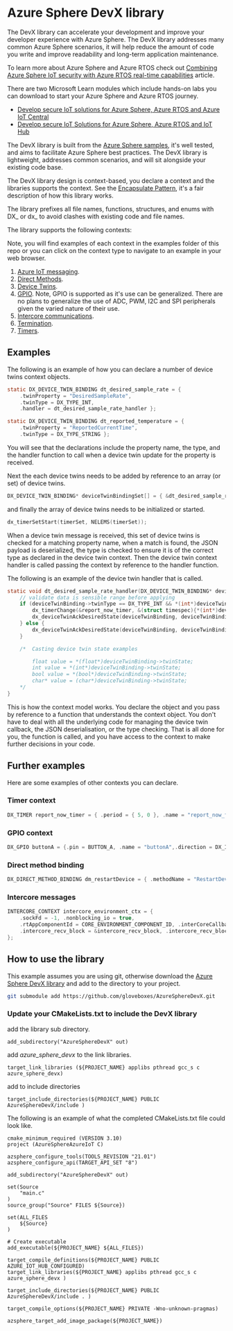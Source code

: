 # Azure Sphere DevX library

The DevX library can accelerate your development and improve your developer experience with Azure Sphere. The DevX library addresses many common Azure Sphere scenarios, it will help reduce the amount of code you write and improve readability and long-term application maintenance.

To learn more about Azure Sphere and Azure RTOS check out [Combining Azure Sphere IoT security with Azure RTOS real-time capabilities](https://techcommunity.microsoft.com/t5/internet-of-things/combining-azure-sphere-iot-security-with-azure-rtos-real-time/ba-p/1992869?WT.mc_id=iot-0000-dglover) article.

There are two Microsoft Learn modules which include hands-on labs you can download to start your Azure Sphere and Azure RTOS journey.

- [Develop secure IoT solutions for Azure Sphere, Azure RTOS and Azure IoT Central](https://docs.microsoft.com/en-us/learn/modules/develop-secure-iot-solutions-azure-sphere-iot-central?WT.mc_id=iot-10976-dglover)
- [Develop secure IoT Solutions for Azure Sphere, Azure RTOS and IoT Hub](https://docs.microsoft.com/en-us/learn/modules/develop-secure-iot-solutions-azure-sphere-iot-hub?WT.mc_id=iot-11691-dglover)

The DevX library is built from the [Azure Sphere samples](https://github.com/Azure/azure-sphere-samples), it's well tested, and aims to facilitate Azure Sphere best practices. The DevX library is lightweight, addresses common scenarios, and will sit alongside your existing code base.

The DevX library design is context-based, you declare a context and the libraries supports the context. See the [Encapsulate Pattern](https://accu.org/journals/overload/12/63/kelly_246/), it's a fair description of how this library works.

The library prefixes all file names, functions, structures, and enums with DX_ or dx_ to avoid clashes with existing code and file names.

The library supports the following contexts:

Note, you will find examples of each context in the examples folder of this repo or you can click on the context type to navigate to an example in your web browser.

1. [Azure IoT messaging](https://github.com/gloveboxes/AzureSphereDevX/tree/main/examples/send_message).
1. [Direct Methods](https://github.com/gloveboxes/AzureSphereDevX/tree/main/examples/direct_methods).
1. [Device Twins](https://github.com/gloveboxes/AzureSphereDevX/tree/main/examples/device_twins).
1. [GPIO](https://github.com/gloveboxes/AzureSphereDevX/tree/main/examples/gpio_example). Note, GPIO is supported as it's use can be generalized. There are no plans to generalize the use of ADC, PWM, I2C and SPI peripherals given the varied nature of their use.
1. [Intercore communications](https://github.com/gloveboxes/AzureSphereDevX/tree/main/examples/intercore_example).
1. [Termination](https://github.com/gloveboxes/AzureSphereDevX/tree/main/examples/terminate_example).
1. [Timers](https://github.com/gloveboxes/AzureSphereDevX/tree/main/examples/timer_example).
 


## Examples

The following is an example of how you can declare a number of device twins context objects.

```c
static DX_DEVICE_TWIN_BINDING dt_desired_sample_rate = {
	.twinProperty = "DesiredSampleRate",
	.twinType = DX_TYPE_INT,
	.handler = dt_desired_sample_rate_handler };
```

```c
static DX_DEVICE_TWIN_BINDING dt_reported_temperature = {
	.twinProperty = "ReportedCurrentTime",
	.twinType = DX_TYPE_STRING };
```

You will see that the declarations include the property name, the type, and the handler function to call when a device twin update for the property is received.

Next the each device twins needs to be added by reference to an array (or set) of device twins.

```c
DX_DEVICE_TWIN_BINDING* deviceTwinBindingSet[] = { &dt_desired_sample_rate, &dt_reported_temperature };
```

and finally the array of device twins needs to be initialized or started.

```c
dx_timerSetStart(timerSet, NELEMS(timerSet));
```

When a device twin message is received, this set of device twins is checked for a matching property name, when a match is found, the JSON payload is deserialized, the type is checked to ensure it is of the correct type as declared in the device twin context. Then the device twin context handler is called passing the context by reference to the handler function.

The following is an example of the device twin handler that is called.

```c
static void dt_desired_sample_rate_handler(DX_DEVICE_TWIN_BINDING* deviceTwinBinding) {
	// validate data is sensible range before applying
	if (deviceTwinBinding->twinType == DX_TYPE_INT && *(int*)deviceTwinBinding->twinState >= 0 && *(int*)deviceTwinBinding->twinState <= 120) {
		dx_timerChange(&report_now_timer, &(struct timespec){*(int*)deviceTwinBinding->twinState, 0});
		dx_deviceTwinAckDesiredState(deviceTwinBinding, deviceTwinBinding->twinState, DX_DEVICE_TWIN_COMPLETED);
	} else {
		dx_deviceTwinAckDesiredState(deviceTwinBinding, deviceTwinBinding->twinState, DX_DEVICE_TWIN_ERROR);
	}

	/*	Casting device twin state examples

		float value = *(float*)deviceTwinBinding->twinState;
		int value = *(int*)deviceTwinBinding->twinState;
		bool value = *(bool*)deviceTwinBinding->twinState;
		char* value = (char*)deviceTwinBinding->twinState;
	*/
}
```

This is how the context model works. You declare the object and you pass by reference to a function that understands the context object.  You don't have to deal with all the underlying code for managing the device twin callback, the JSON deserialisation, or the type checking. That is all done for you, the function is called, and you have access to the context to make further decisions in your code.

## Further examples

Here are some examples of other contexts you can declare.

### Timer context

```c
DX_TIMER report_now_timer = { .period = { 5, 0 }, .name = "report_now_timer", .handler = report_now_handler };
```

### GPIO context

```c
DX_GPIO buttonA = {.pin = BUTTON_A, .name = "buttonA",.direction = DX_INPUT, .detect = DX_GPIO_DETECT_LOW };
```

### Direct method binding

```c
DX_DIRECT_METHOD_BINDING dm_restartDevice = { .methodName = "RestartDevice", .handler = RestartDeviceHandler };
```

### Intercore messages

```c
INTERCORE_CONTEXT intercore_environment_ctx = {
	.sockFd = -1, .nonblocking_io = true,
	.rtAppComponentId = CORE_ENVIRONMENT_COMPONENT_ID, .interCoreCallback = intercore_environment_receive_msg_handler,
	.intercore_recv_block = &intercore_recv_block, .intercore_recv_block_length = sizeof(intercore_recv_block)
};
```

## How to use the library

This example assumes you are using git, otherwise download the [Azure Sphere DevX library](https://github.com/gloveboxes/AzureSphereDevX) and add to the directory to your project.

```bash
git submodule add https://github.com/gloveboxes/AzureSphereDevX.git
```

### Update your CMakeLists.txt to include the DevX library

add the library sub directory.

```text
add_subdirectory("AzureSphereDevX" out)
```

add *azure_sphere_devx* to the link libraries.

```text
target_link_libraries (${PROJECT_NAME} applibs pthread gcc_s c azure_sphere_devx)
```

add to include directories

```text
target_include_directories(${PROJECT_NAME} PUBLIC AzureSphereDevX/include )
```

The following is an example of what the completed CMakeLists.txt file could look like.

```text
cmake_minimum_required (VERSION 3.10)
project (AzureSphereAzureIoT C)

azsphere_configure_tools(TOOLS_REVISION "21.01")
azsphere_configure_api(TARGET_API_SET "8")

add_subdirectory("AzureSphereDevX" out)

set(Source
    "main.c"
)
source_group("Source" FILES ${Source})

set(ALL_FILES
    ${Source}
)

# Create executable
add_executable(${PROJECT_NAME} ${ALL_FILES})

target_compile_definitions(${PROJECT_NAME} PUBLIC AZURE_IOT_HUB_CONFIGURED)
target_link_libraries(${PROJECT_NAME} applibs pthread gcc_s c azure_sphere_devx )

target_include_directories(${PROJECT_NAME} PUBLIC AzureSphereDevX/include . )

target_compile_options(${PROJECT_NAME} PRIVATE -Wno-unknown-pragmas)

azsphere_target_add_image_package(${PROJECT_NAME})
```

